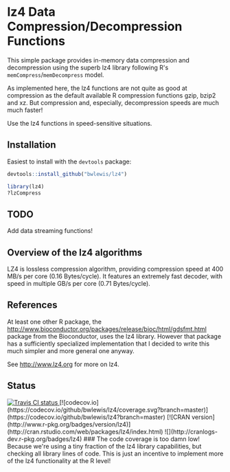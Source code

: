 # lz4 Data Compression/Decompression Functions 

This simple package provides in-memory data compression and decompression using
the superb lz4 library following R's `memCompress`/`memDecompress` model.

As implemented here, the lz4 functions are not quite as good at compression
as the default available R compression functions gzip, bzip2 and xz. But
compression and, especially, decompression speeds are much much faster!

Use the lz4 functions in speed-sensitive situations.

## Installation

Easiest to install with the `devtools` package:
```r
devtools::install_github("bwlewis/lz4")

library(lz4)
?lzCompress
```

## TODO

Add data streaming functions!

## Overview of the lz4 algorithms

LZ4 is lossless compression algorithm, providing compression speed at 400 MB/s
per core (0.16 Bytes/cycle). It features an extremely fast decoder, with speed
in multiple GB/s per core (0.71 Bytes/cycle).


## References

At least one other R package, the http://www.bioconductor.org/packages/release/bioc/html/gdsfmt.html
package from the Bioconductor, uses the lz4 library. However that package has a sufficiently
specialized implementation that I decided to write this much simpler and more general one anyway.

See http://www.lz4.org for more on lz4.


## Status
<a href="https://travis-ci.org/bwlewis/lz4">
<img src="https://travis-ci.org/bwlewis/lz4.svg?branch=master" alt="Travis CI status"></img>
</a>
[![codecov.io](https://codecov.io/github/bwlewis/lz4/coverage.svg?branch=master)](https://codecov.io/github/bwlewis/lz4?branch=master)
[![CRAN version](http://www.r-pkg.org/badges/version/lz4)](http://cran.rstudio.com/web/packages/lz4/index.html)
![](http://cranlogs-dev.r-pkg.org/badges/lz4)
### The code coverage is too damn low!
Because we're using a tiny fraction of the lz4 library capabilities, but checking all library lines of code. This is just an incentive to implement more of the lz4 functionality at the R level!
